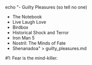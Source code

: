 echo "- Guilty Pleasures (so tell no one)
- The Notebook
- Live Laugh Love
- Birdbox
- Historical Shock and Terror
- Iron Man 5
- Nostril: The Minds of Fate
- Shenanadoa" > guilty_pleasures.md


#1: Fear is the mind-killer.
